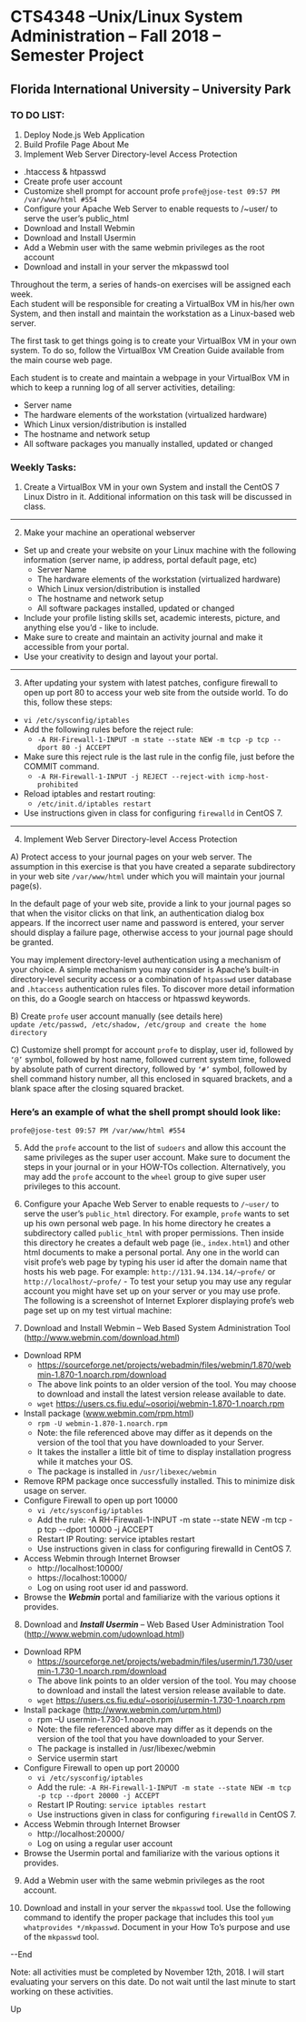 # CTS4348 –Unix/Linux System Administration  – Fall 2018 – Semester Project
## Florida International University – University Park

### TO DO LIST:
1. Deploy Node.js Web Application
2. Build Profile Page About Me
3. Implement Web Server Directory-level Access Protection
 - .htaccess & htpasswd
 - Create profe user account
 - Customize shell prompt for account profe `profe@jose-test 09:57 PM /var/www/html #554`
 - Configure your Apache Web Server to enable requests to /~user/ to serve the user’s public_html
 - Download and Install Webmin
 - Download and Install Usermin
 - Add a Webmin user with the same webmin privileges as the root account
 - Download and install in your server the mkpasswd tool

Throughout the term, a series of hands-on exercises will be assigned each week.  
Each student will be responsible for creating a VirtualBox VM in his/her own System, and then install and maintain the workstation as a Linux-based web server.  

The first task to get things going is to create your VirtualBox VM in your own system. To do so, follow the VirtualBox VM Creation Guide available from the main course web page.  

Each student is to create and maintain a webpage in your VirtualBox VM in which to keep a running log of all server activities, detailing:  
- Server name
- The hardware elements of the workstation (virtualized hardware)
- Which Linux version/distribution is installed
- The hostname and network setup
- All software packages you manually installed, updated or changed

### Weekly Tasks:
1. Create a VirtualBox VM in your own System and install the CentOS 7 Linux Distro in it.   Additional information on this task will be discussed in class.  
<hr>

2. Make your machine an operational webserver  
- Set up and create your website on your Linux machine with the following information (server name, ip address, portal default page, etc)
  - Server Name
  - The hardware elements of the workstation (virtualized hardware)
  - Which Linux version/distribution is installed
  - The hostname and network setup
  - All software packages installed, updated or changed
- Include your profile listing skills set, academic interests, picture, and anything else you’d - like to include.
- Make sure to create and maintain an activity journal and make it accessible from your portal.
- Use your creativity to design and layout your portal.
<hr>

3. After updating your system with latest patches, configure firewall to open up port 80 to access your web site from the outside world. To do this, follow these steps:  
- `vi /etc/sysconfig/iptables`
- Add the following rules before the reject rule:
  - `-A RH-Firewall-1-INPUT -m state --state NEW -m tcp -p tcp --dport 80 -j ACCEPT`
- Make sure this reject rule is the last rule in the config file, just before the COMMIT command.
  - `-A RH-Firewall-1-INPUT -j REJECT --reject-with icmp-host-prohibited`
- Reload iptables and restart routing:
  - `/etc/init.d/iptables restart`
- Use instructions given in class for configuring `firewalld` in CentOS 7.
<hr>


4. Implement Web Server Directory-level Access Protection  

A) Protect access to your journal pages on your web server. The assumption in this exercise is that you have created a separate subdirectory in your web site `/var/www/html` under which you will maintain your journal page(s).  

In the default page of your web site, provide a link to your journal pages so that when the visitor clicks on that link, an authentication dialog box appears. If the incorrect user name and password is entered, your server should display a failure page, otherwise access to your journal page should be granted.  

You may implement directory-level authentication using a mechanism of your choice. A simple mechanism you may consider is Apache’s built-in directory-level security access or a combination of `htpasswd` user database and `.htaccess` authentication rules files. To discover more detail information on this, do a Google search on htaccess or htpasswd keywords.  

B) Create `profe` user account manually (see details here)  
`update /etc/passwd, /etc/shadow, /etc/group and create the home directory`  

C) Customize shell prompt for account `profe` to display, user id, followed by `‘@’` symbol, followed by host name, followed  current system time, followed by absolute path of current directory, followed by `‘#’` symbol, followed by shell command history number, all this enclosed in squared brackets, and a blank space after the closing squared bracket.  

### Here’s an example of what the shell prompt should look like:
`profe@jose-test 09:57 PM /var/www/html #554`  


5. Add the `profe` account to the list of `sudoers` and allow this account the same privileges as the super user account. Make sure to document the steps in your journal or in your HOW-TOs collection. Alternatively, you may add the `profe` account to the `wheel` group to give super user privileges to this account.  

6. Configure your Apache Web Server to enable requests to `/~user/` to serve the user’s `public_html` directory. For example, `profe` wants to set up his own personal web page. In his home directory he creates a subdirectory called `public_html` with proper permissions. Then inside this directory he creates a default web page (ie., `index.html`) and other html documents to make a personal portal. Any one in the world can visit profe’s web page by typing his user id after the domain name that hosts his web page. For example: `http://131.94.134.14/~profe/`   or   `http://localhost/~profe/`   -  To test your setup you may use any regular account you might have set up on your server or you may use profe.  The following is a screenshot of Internet Explorer displaying profe’s web page set up on my test virtual machine:  

7. Download and Install Webmin – Web Based System Administration Tool (http://www.webmin.com/download.html)  
- Download RPM
  - https://sourceforge.net/projects/webadmin/files/webmin/1.870/webmin-1.870-1.noarch.rpm/download  
  - The above link points to an older version of the tool. You may choose to download and install the latest version release available to date.
  - `wget` https://users.cs.fiu.edu/~osorioj/webmin-1.870-1.noarch.rpm
- Install package (www.webmin.com/rpm.html)
  - `rpm -U webmin-1.870-1.noarch.rpm`
  - Note: the file referenced above may differ as it depends on the version of the tool that you have downloaded to your Server.
  - It takes the installer a little bit of time to display installation progress while it matches your OS.
  - The package is installed in `/usr/libexec/webmin`
- Remove RPM package once successfully installed. This to minimize disk usage on server.
- Configure Firewall to open up port 10000
  - `vi /etc/sysconfig/iptables`
  - Add the rule: -A RH-Firewall-1-INPUT -m state --state NEW -m tcp -p tcp --dport 10000 -j ACCEPT
  - Restart IP Routing: service iptables restart
  - Use instructions given in class for configuring firewalld in CentOS 7.
- Access Webmin through Internet Browser
  - http://localhost:10000/
  - https://localhost:10000/
  - Log on using root user id and password.  
- Browse the ***Webmin*** portal and familiarize with the various options it provides.

8. Download and ***Install Usermin*** – Web Based User Administration Tool (http://www.webmin.com/udownload.html)  
- Download RPM
  - https://sourceforge.net/projects/webadmin/files/usermin/1.730/usermin-1.730-1.noarch.rpm/download
  - The above link points to an older version of the tool. You may choose to download and install the latest version release available to date.
  - `wget` https://users.cs.fiu.edu/~osorioj/usermin-1.730-1.noarch.rpm
- Install package (http://www.webmin.com/urpm.html)
  - rpm –U usermin-1.730-1.noarch.rpm
  - Note: the file referenced above may differ as it depends on the version of the tool that you have downloaded to your Server.
  - The package is installed in /usr/libexec/webmin
  - Service usermin start
- Configure Firewall to open up port 20000
  - `vi /etc/sysconfig/iptables`
  - Add the rule: `-A RH-Firewall-1-INPUT -m state --state NEW -m tcp -p tcp --dport 20000 -j ACCEPT`
  - Restart IP Routing: `service iptables restart`
  - Use instructions given in class for configuring `firewalld` in CentOS 7.
- Access Webmin through Internet Browser
  - http://localhost:20000/
  - Log on using a regular user account
- Browse the Usermin portal and familiarize with the various options it provides.

9. Add a Webmin user with the same webmin privileges as the root account.  

10. Download and install in your server the `mkpasswd` tool. Use the following command to identify the proper package that includes this tool `yum whatprovides */mkpasswd`. Document in your How To’s purpose and use of the `mkpasswd` tool.  


--End














Note: all activities must be completed by November 12th, 2018. I will start evaluating your servers on this date. Do not wait until the last minute to start working on these activities.



Up
